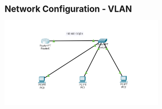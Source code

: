 # Network Configuration - VLAN
[![Topology](topology.png)](https://github.com/sabboshachi/ETE_4117_Data-Communicaton/blob/main/Router%20Configuraton%20-%20EIGRP/topology.png)

